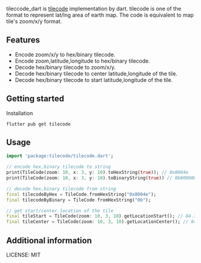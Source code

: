 <!--
Reference:
- [writing package pages](https://dart.dev/guides/libraries/writing-package-pages).
- [creating packages](https://dart.dev/guides/libraries/create-library-packages)
- [developing packages and plugins](https://flutter.dev/developing-packages).
-->

tileccode_dart is [tilecode](https://github.com/mattak/tilecode) implementation by dart.
tilecode is one of the format to represent lat/lng area of earth map.
The code is equivalent to map tile's zoom/x/y format.

## Features

* Encode zoom/x/y to hex/binary tilecode.
* Encode zoom,latitude,longitude to hex/binary tilecode.
* Decode hex/binary tilecode to zoom/x/y.
* Decode hex/binary tilecode to center latitude,longitude of the tile.
* Decode hex/binary tilecode to start latitude,longitude of the tile.

## Getting started

Installation

```
flutter pub get tilecode
```

## Usage

```dart
import 'package:tilecode/tilecode.dart';

// encode hex,binary tilecode to string
print(TileCode(zoom: 10, x: 3, y: 10).toHexString(true)); // 0x0004e
print(TileCode(zoom: 10, x: 3, y: 10).toBinaryString(true)) // 0b00000000000001001110

// decode hex,binary tilecode from string
final tilecodeByHex = TileCode.fromHexString("0x0004e");
final tilecodeByBinary = TileCode.fromHexString("0b");

// get start/center location of the tile
final tileStart = TileCode(zoom: 10, 3, 10).getLocationStart(); // 84.73838712095339,-178.9453125
final tileCenter = TileCode(zoom: 10, 3, 10).getLocationCenter(); // 84.7222427259026,-178.76953125
```

## Additional information

LICENSE: MIT